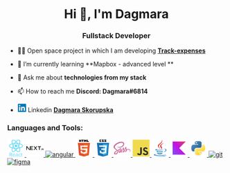 <h1 align="center">Hi 👋, I'm Dagmara</h1>
<h3 align="center">Fullstack Developer</h3>

- 👩‍🔧 Open space project in which I am developing <a href="https://github.com/bycza-zagroda" target="_blank"><b>Track-expenses</b></a>

- 🔭 I’m currently learning **Mapbox - advanced level **

- 💬 Ask me about **technologies from my stack**

- 📫 How to reach me **Discord: Dagmara#6814**

- <img src="https://raw.githubusercontent.com/devicons/devicon/master/icons/linkedin/linkedin-original.svg" alt="linkedin" width="20" height="20"/> Linkedin <a href="https://www.linkedin.com/in/dagmara-skorupska-941748197/" target="_blank"><b>Dagmara Skorupska</b></a>

<h3 align="left">Languages and Tools:</h3>
<p align="left">

<a href="https://react.com" target="_blank"> 
<img src="https://raw.githubusercontent.com/devicons/devicon/master/icons/react/react-original-wordmark.svg" alt="react" width="40" height="40"/> </a>

<a href="https://next.com" target="_blank"> 
<img src="https://raw.githubusercontent.com/devicons/devicon/master/icons/nextjs/nextjs-original-wordmark.svg" alt="nextjs" width="40" height="40"/> </a>

<a href="https://angular.io" target="_blank"> 
<img src="https://angular.io/assets/images/logos/angular/angular.svg" alt="angular" width="40" height="40"/> </a>

<a href="https://www.w3.org/html/" target="_blank"> 
<img src="https://raw.githubusercontent.com/devicons/devicon/master/icons/html5/html5-original-wordmark.svg" alt="html5" width="40" height="40"/> </a>

<a href="https://www.w3schools.com/css/" target="_blank"> 
<img src="https://raw.githubusercontent.com/devicons/devicon/master/icons/css3/css3-original-wordmark.svg" alt="css3" width="40" height="40"/> </a>

<a href="https://sass-lang.com" target="_blank"> 
<img src="https://raw.githubusercontent.com/devicons/devicon/master/icons/sass/sass-original.svg" alt="sass" width="40" height="40"/> </a>

<a href="https://developer.mozilla.org/en-US/docs/Web/JavaScript" target="_blank"> 
<img src="https://raw.githubusercontent.com/devicons/devicon/master/icons/javascript/javascript-original.svg" alt="javascript" width="40" height="40"/> </a>

<a href="https://www.java.com/" target="_blank"> 
<img src="https://raw.githubusercontent.com/devicons/devicon/master/icons/java/java-original.svg" alt="java" width="40" height="40"/> </a>

<a href="https://kotlinlang.org/" target="_blank"> 
<img src="https://raw.githubusercontent.com/devicons/devicon/master/icons/kotlin/kotlin-original.svg" alt="kotlin" width="40" height="40"/> </a>

<a href="https://www.python.org/" target="_blank"> 
<img src="https://raw.githubusercontent.com/devicons/devicon/master/icons/python/python-original.svg" alt="python" width="40" height="40"/> </a>

<a href="https://git-scm.com/" target="_blank"> 
<img src="https://www.vectorlogo.zone/logos/git-scm/git-scm-icon.svg" alt="git" width="40" height="40"/> </a>

<a href="https://www.figma.com/" target="_blank"> 
<img src="https://www.vectorlogo.zone/logos/figma/figma-icon.svg" alt="figma" width="40" height="40"/> </a>

</p>
